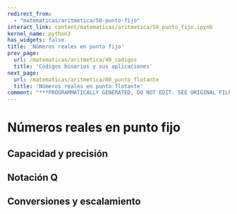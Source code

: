 ```yaml
---
redirect_from:
  - "matematicas/aritmetica/50-punto-fijo"
interact_link: content/matematicas/aritmetica/50_punto_fijo.ipynb
kernel_name: python3
has_widgets: false
title: 'Números reales en punto fijo'
prev_page:
  url: /matematicas/aritmetica/40_codigos
  title: 'Códigos binarios y sus aplicaciones'
next_page:
  url: /matematicas/aritmetica/60_punto_flotante
  title: 'Números reales en punto flotante'
comment: "***PROGRAMMATICALLY GENERATED, DO NOT EDIT. SEE ORIGINAL FILES IN /content***"
---
```



# **Números reales en punto fijo**



## Capacidad y precisión



## Notación Q



## Conversiones y escalamiento

